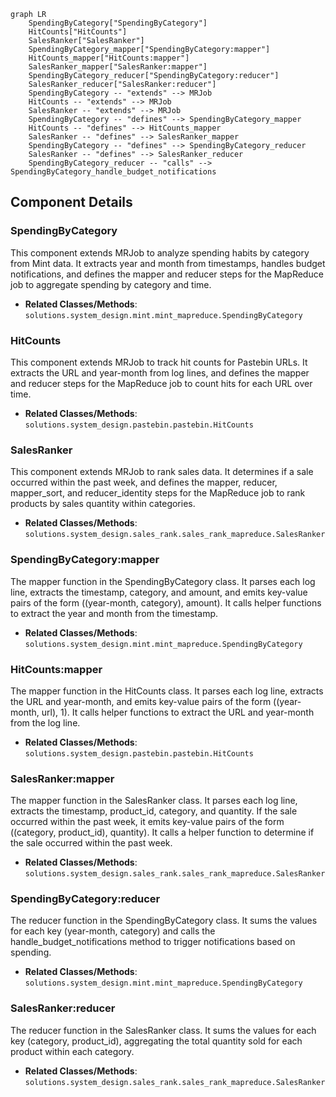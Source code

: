 ```mermaid
graph LR
    SpendingByCategory["SpendingByCategory"]
    HitCounts["HitCounts"]
    SalesRanker["SalesRanker"]
    SpendingByCategory_mapper["SpendingByCategory:mapper"]
    HitCounts_mapper["HitCounts:mapper"]
    SalesRanker_mapper["SalesRanker:mapper"]
    SpendingByCategory_reducer["SpendingByCategory:reducer"]
    SalesRanker_reducer["SalesRanker:reducer"]
    SpendingByCategory -- "extends" --> MRJob
    HitCounts -- "extends" --> MRJob
    SalesRanker -- "extends" --> MRJob
    SpendingByCategory -- "defines" --> SpendingByCategory_mapper
    HitCounts -- "defines" --> HitCounts_mapper
    SalesRanker -- "defines" --> SalesRanker_mapper
    SpendingByCategory -- "defines" --> SpendingByCategory_reducer
    SalesRanker -- "defines" --> SalesRanker_reducer
    SpendingByCategory_reducer -- "calls" --> SpendingByCategory_handle_budget_notifications
```

## Component Details

### SpendingByCategory
This component extends MRJob to analyze spending habits by category from Mint data. It extracts year and month from timestamps, handles budget notifications, and defines the mapper and reducer steps for the MapReduce job to aggregate spending by category and time.
- **Related Classes/Methods**: `solutions.system_design.mint.mint_mapreduce.SpendingByCategory`

### HitCounts
This component extends MRJob to track hit counts for Pastebin URLs. It extracts the URL and year-month from log lines, and defines the mapper and reducer steps for the MapReduce job to count hits for each URL over time.
- **Related Classes/Methods**: `solutions.system_design.pastebin.pastebin.HitCounts`

### SalesRanker
This component extends MRJob to rank sales data. It determines if a sale occurred within the past week, and defines the mapper, reducer, mapper_sort, and reducer_identity steps for the MapReduce job to rank products by sales quantity within categories.
- **Related Classes/Methods**: `solutions.system_design.sales_rank.sales_rank_mapreduce.SalesRanker`

### SpendingByCategory:mapper
The mapper function in the SpendingByCategory class. It parses each log line, extracts the timestamp, category, and amount, and emits key-value pairs of the form ((year-month, category), amount). It calls helper functions to extract the year and month from the timestamp.
- **Related Classes/Methods**: `solutions.system_design.mint.mint_mapreduce.SpendingByCategory`

### HitCounts:mapper
The mapper function in the HitCounts class. It parses each log line, extracts the URL and year-month, and emits key-value pairs of the form ((year-month, url), 1). It calls helper functions to extract the URL and year-month from the log line.
- **Related Classes/Methods**: `solutions.system_design.pastebin.pastebin.HitCounts`

### SalesRanker:mapper
The mapper function in the SalesRanker class. It parses each log line, extracts the timestamp, product_id, category, and quantity. If the sale occurred within the past week, it emits key-value pairs of the form ((category, product_id), quantity). It calls a helper function to determine if the sale occurred within the past week.
- **Related Classes/Methods**: `solutions.system_design.sales_rank.sales_rank_mapreduce.SalesRanker`

### SpendingByCategory:reducer
The reducer function in the SpendingByCategory class. It sums the values for each key (year-month, category) and calls the handle_budget_notifications method to trigger notifications based on spending.
- **Related Classes/Methods**: `solutions.system_design.mint.mint_mapreduce.SpendingByCategory`

### SalesRanker:reducer
The reducer function in the SalesRanker class. It sums the values for each key (category, product_id), aggregating the total quantity sold for each product within each category.
- **Related Classes/Methods**: `solutions.system_design.sales_rank.sales_rank_mapreduce.SalesRanker`
